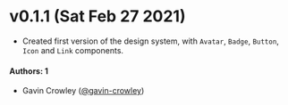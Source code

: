 # v0.1.1 (Sat Feb 27 2021)

- Created first version of the design system, with `Avatar`, `Badge`, `Button`, `Icon` and `Link` components.

#### Authors: 1

- Gavin Crowley ([@gavin-crowley](https://github.com/gavin-crowley))
